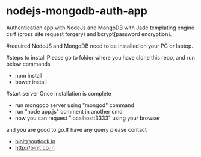 # nodejs-mongodb-auth-app
Authentication app with NodeJs and MongoDB with Jade templating engine csrf (cross site request forgery) and bcrypt(password encryption).

#required
NodeJS and MongoDB need to be installed on your PC or laptop.

#steps to install 
Please go to folder where you have clone this repo, and run below commands
- npm install
- bower install

#start server
Once installation is complete 
- run mongodb server using "mongod" command
- run "node app.js" comment in another cmd
- now you can request "localhost:3333" using your browser

and you are good to go.If have any query please contact
- binit@outlook.in
- http://binit.co.in
